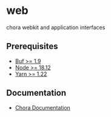 # web

chora webkit and application interfaces

## Prerequisites

- [Buf >= 1.9](https://docs.buf.build/installation)
- [Node >= 18.12](https://nodejs.org/en/download/package-manager)
- [Yarn >= 1.22](https://classic.yarnpkg.com/en/docs/install)

## Documentation

- [Chora Documentation](https://docs.chora.io)
